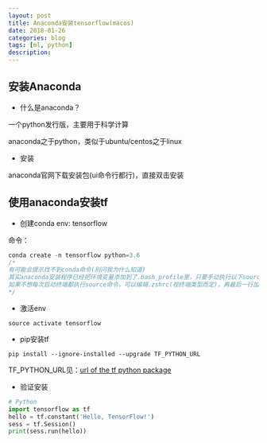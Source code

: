 ```yaml
---
layout: post
title: Anaconda安装tensorflow(macos)
date: 2018-01-26
categories: blog
tags: [ml, python]
description:
---
```


## 安装Anaconda
- 什么是anaconda？

一个python发行版，主要用于科学计算

anaconda之于python，类似于ubuntu/centos之于linux

- 安装

anaconda官网下载安装包(ui命令行都行)，直接双击安装

## 使用anaconda安装tf

- 创建conda env: tensorflow

命令：
``` java
conda create -n tensorflow python=3.6
/*
有可能会提示找不到conda命令(别问我为什么知道)
其实anaconda安装程序已经把环境变量添加到了.bash_profile里，只要手动执行以下source ~/.bash_profile即可
如果不想每次启动终端都执行source命令，可以编辑.zshrc(视终端类型而定)，再最后一行加上source ~/.bash_profile
*/

```

- 激活env

```
source activate tensorflow
```

- pip安装tf
```
pip install --ignore-installed --upgrade TF_PYTHON_URL
```
TF_PYTHON_URL见：[url of the tf python package](https://www.tensorflow.org/install/install_mac#the_url_of_the_tensorflow_python_package)

- 验证安装

``` python
# Python
import tensorflow as tf
hello = tf.constant('Hello, TensorFlow!')
sess = tf.Session()
print(sess.run(hello))
```